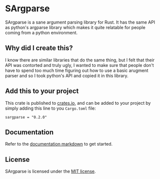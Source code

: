 # SArgparse

SArgparse is a sane argument parsing library for Rust. It has the same API as python's argparse library which makes it quite relatable for people coming from a python environment.

## Why did I create this?

I know there are similar libraries that do the same thing, but I felt that their API was contorted and truly ugly, I wanted to make sure that people don't have to spend too much time figuring out how to use a basic arugment parser and so I took python's API and copied it in this library. 

## Add this to your project

This crate is published to <a href="https://crates.io/">crates.io</a>, and can be added to your project by simply adding this line to you `Cargo.toml` file:

```
sargparse = "0.2.0"
```

## Documentation

Refer to the <a href="https://github.com/frankhart2018/sargparse/blob/master/docs.md">documentation markdown</a> to get started.

## License

SArgparse is licensed under the <a href="https://github.com/frankhart2018/sargparse/blob/master/LICENSE">MIT license</a>.